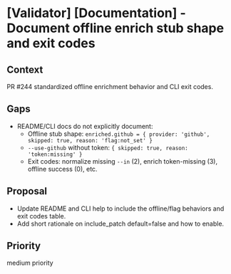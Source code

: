 # [Validator] [Documentation] - Document offline enrich stub shape and exit codes

## Context

PR #244 standardized offline enrichment behavior and CLI exit codes.

## Gaps

- README/CLI docs do not explicitly document:
  - Offline stub shape: `enriched.github = { provider: 'github', skipped: true, reason: 'flag:not_set' }`
  - `--use-github` without token: `{ skipped: true, reason: 'token:missing' }`
  - Exit codes: normalize missing `--in` (2), enrich token-missing (3), offline success (0), etc.

## Proposal

- Update README and CLI help to include the offline/flag behaviors and exit codes table.
- Add short rationale on include_patch default=false and how to enable.

## Priority

medium priority
